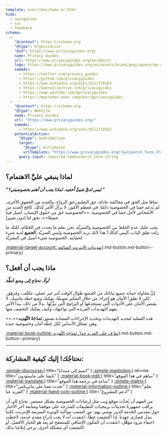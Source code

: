 ```yaml
---
template: overrides/home.ar.html
hide:
  - navigation
  - toc
  - feedback
schema:
  - 
    "@context": https://schema.org
    "@type": Organization
    "@id": https://www.privacyguides.org/
    name: Privacy Guides
    url: https://www.privacyguides.org/en/about/
    logo: https://www.privacyguides.org/en/assets/brand/png/square/pg-yellow.png
    sameAs:
      - https://twitter.com/privacy_guides
      - https://github.com/privacyguides
      - https://www.wikidata.org/wiki/Q111710163
      - https://opencollective.com/privacyguides
      - https://www.youtube.com/@privacyguides
      - https://mastodon.neat.computer/@privacyguides
  - 
    "@context": https://schema.org
    "@type": WebSite
    name: Privacy Guides
    url: "https://www.privacyguides.org/"
    sameAs:
      - https://www.wikidata.org/wiki/Q111710163
    potentialAction:
      "@type": SearchAction
      target:
        "@type": EntryPoint
        urlTemplate: "https://www.privacyguides.org/?q={search_term_string}"
      query-input: required name=search_term_string
---
```


<!-- markdownlint-disable-next-line -->
## لماذا ينبغي عليَّ الاهتمام؟

##### "ليس لديَّ شيئٌ اُخفيه. لماذا يجب أن أهتم بخصوصيتي؟ "

تمامًا مثل الحق في محاكمة عادلة، حق التعليم، حق الزواج، والعديد من الحقوق الأخرى، لم يُدعَم حقنا في الخصوصية دائمًا. في مُعظم الأُمُور، لا يزال الأمر كذلك. كافح العديد من الأشخاص لأجل حقنا في الخصوصية. ==الخصوصية حق من حقوق الإنسان، أصيل فينا جميعًا==، يحق لنا (دون تمييز).

يجب عليك عدم الخلط بين الخصوصية والسريَّة. نحن نعلم ما يحدث في الحَمَّام، لكنك ما زلت تغلق الباب، أليس كذلك؟ هذا لأنك تريد الخصوصية وليس السريَّة. **الجميع** لديه شيء لحمايته. الخصوصية شيء أصيل في البشريَّة.

[:material-target-account: تهديدات الإنترنت الشائعة](basics/common-threats.md ""){.md-button.md-button--primary}

## ماذا يجب أن أفعل؟

##### أولًا، تحتاج إلى وضع خُطَّة

إنَّ محاولة حماية جميع بياناتك من الجميع طوال الوقت أمر غير عملي، مكلف، ومُرهِق. لكن لا تقلق! الأمان هو إجراء، من خلال التفكير مسبقًا، يمكنك وضع خطة تناسبك. لا يقتصر الأمان على الأدوات الَّتي تستخدمُها أو البرامِج الَّتي تنزِّلُها. بدلاً من ذلك، يبدأ الأمر بفهم التهديدات الفريدة التي تواجهك، وكيف يمكنك التخفيف منها.

==هذه العملية لتحديد التهديدات وتحديد الإجراءات المضادة تسمى **نَمذَجَةُ التَّهدِيد**==، وهي تشكل الأساس لكل خِطَّة أمان وخصوصية جيدة.

[:material-book-outline: تعرَّف على المَزيد حولَ نَمذَجَةِ التَّهدِيد](basics/threat-modeling.md ""){.md-button.md-button--primary}

---

## نحتاجُك! إليك كيفية المشاركة:

[:simple-discourse:](https://discuss.privacyguides.net/){ title="انضم إلى منتدانا" }
[:simple-mastodon:](https://mastodon.neat.computer/@privacyguides){ rel=me title="تابعنا على ماستودون" }
[:material-book-edit:](https://github.com/privacyguides/privacyguides.org){ title="ساهم في هذا الموقع" }
[:material-translate:](https://matrix.to/#/#pg-i18n:aragon.sh){ title="ساعد في ترجمة هذا الموقع" }
[:simple-matrix:](https://matrix.to/#/#privacyguides:matrix.org){ title="تحدث معنا على ماتريكس" }
[:material-information-outline:](about/index.md){ title="تعلم المزيد عنا" }
[:material-hand-coin-outline:](about/donate.md){ title="ادعم المشروع" }

من المهم أن يُحدَّث موقع ويب مثل إرشادات الخصوصية بشكل مستمر. نحتاج إلى أن يراقب جمهورنا تحديثات برمجيات التطبيقات المدرجة على موقعنا ومتابعة آخر الأخبار حول مقدمي الخدمة الذين نوصي بهم. من الصعب مواكبة الوتيرة السريعة للإنترنت، لكننا نبذل قصارى جهدنا. إذا اكتشفت خطأً، اعتقدت أنه لا يجب إدراج مقدم خدمة، لاحظت اختفاء مزود مؤهَّل، اعتقدت أن المكون الإضافي للمتصفح لم يعد هو الخيار الأفضل، أو اكتشفت أي مشكلة أخرى، يرجى إبلاغنا بذلك.
